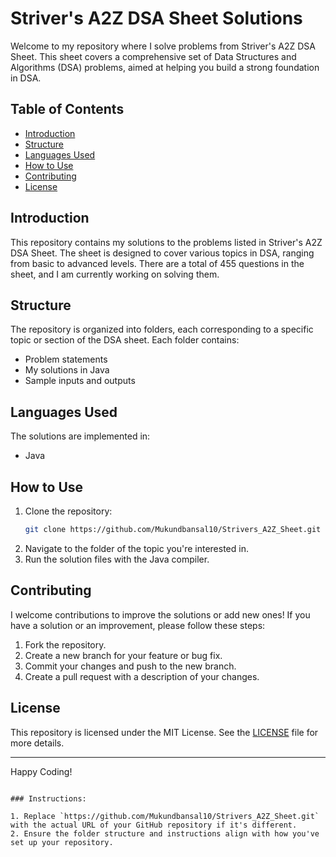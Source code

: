 # Striver's A2Z DSA Sheet Solutions

Welcome to my repository where I solve problems from Striver's A2Z DSA Sheet. This sheet covers a comprehensive set of Data Structures and Algorithms (DSA) problems, aimed at helping you build a strong foundation in DSA.

## Table of Contents

- [Introduction](#introduction)
- [Structure](#structure)
- [Languages Used](#languages-used)
- [How to Use](#how-to-use)
- [Contributing](#contributing)
- [License](#license)

## Introduction

This repository contains my solutions to the problems listed in Striver's A2Z DSA Sheet. The sheet is designed to cover various topics in DSA, ranging from basic to advanced levels. There are a total of 455 questions in the sheet, and I am currently working on solving them.

## Structure

The repository is organized into folders, each corresponding to a specific topic or section of the DSA sheet. Each folder contains:

- Problem statements
- My solutions in Java
- Sample inputs and outputs

## Languages Used

The solutions are implemented in:

- Java

## How to Use

1. Clone the repository:
   ```bash
   git clone https://github.com/Mukundbansal10/Strivers_A2Z_Sheet.git
   ```
2. Navigate to the folder of the topic you're interested in.
3. Run the solution files with the Java compiler.

## Contributing

I welcome contributions to improve the solutions or add new ones! If you have a solution or an improvement, please follow these steps:

1. Fork the repository.
2. Create a new branch for your feature or bug fix.
3. Commit your changes and push to the new branch.
4. Create a pull request with a description of your changes.

## License

This repository is licensed under the MIT License. See the [LICENSE](LICENSE) file for more details.

---

Happy Coding!
```

### Instructions:

1. Replace `https://github.com/Mukundbansal10/Strivers_A2Z_Sheet.git` with the actual URL of your GitHub repository if it's different.
2. Ensure the folder structure and instructions align with how you've set up your repository.
